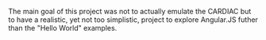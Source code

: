 The main goal of this project was not to actually emulate the CARDIAC but to have a realistic, yet not too simplistic, project to explore Angular.JS futher than the "Hello World" examples.

